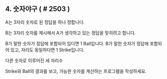 ## 4. 숫자야구 ( # 2503 )
 
A는 3자리 숫자로 된 정답을 하나 정합니다.
 
B는 3자리 숫자를 제시해서 A가 생각하고 있는 정답을 맞히려고 합니다.
 
B가 말한 숫자가 정답에 포함되어 있다면 1 Ball입니다.
B가 말한 숫자가 정답에 포함되어 있고, 자리도 동일하다면 1 Strike입니다.

다른 숫자로 이루어진 세 자리수
 
Strike와 Ball의 결과를 보고, 가능한 숫자를 계산하는 프로그램을 작성하세요.

